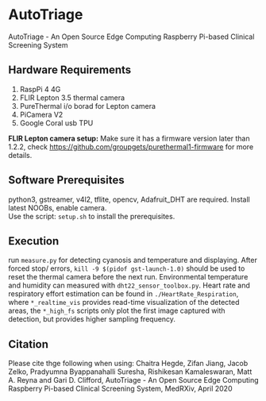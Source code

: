 # AutoTriage
AutoTriage - An Open Source Edge Computing Raspberry Pi-based Clinical Screening System

## Hardware Requirements
1. RaspPi 4 4G
2. FLIR Lepton 3.5 thermal camera 
3. PureThermal i/o borad for Lepton camera
4. PiCamera V2
5. Google Coral usb TPU

**FLIR Lepton camera setup:** Make sure it has a firmware version later than 1.2.2, check https://github.com/groupgets/purethermal1-firmware for more details. 

## Software Prerequisites
python3, gstreamer, v4l2, tflite, opencv, Adafruit_DHT are required. 
Install latest NOOBs, enable camera.  
Use the script: `setup.sh` to install the prerequisites.

## Execution 
run `measure.py` for detecting cyanosis and temperature and displaying. After forced stop/ errors, `kill -9 $(pidof gst-launch-1.0)` should be used to reset the thermal camera before the next run. 
Environmental temperature and humidity can measured with `dht22_sensor_toolbox.py`.
Heart rate and respiratory effort estimation can be found in `./HeartRate_Respiration`, where `*_realtime_vis` provides read-time visualization of the detected areas, the `*_high_fs` scripts only plot the first image captured with detection, but provides higher sampling frequency. 

## Citation
Please cite thge following when using:
Chaitra Hegde, Zifan Jiang, Jacob Zelko, Pradyumna Byappanahalli Suresha, Rishikesan Kamaleswaran, Matt A. Reyna and Gari D. Clifford, AutoTriage - An Open Source Edge Computing Raspberry Pi-based Clinical Screening System, MedRXiv, April 2020 
